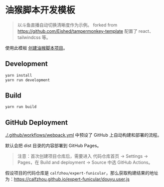 # 油猴脚本开发模板

> 以斗鱼直播自动切换清晰度作为示例。
> forked from <https://github.com/Eished/tampermonkey-template>
> 配置了 react、tailwindcss 等。

使用此模板 [创建油猴脚本项目](https://github.com/calfzhou/tampermonkey-template/generate)。

## Development

```bash
yarn install
yarn run development
```

## Build

```bash
yarn run build
```

## GitHub Deployment

[./.github/workflows/webpack.yml](./.github/workflows/webpack.yml) 中预设了 GitHub 上自动构建和部署的流程。

默认会把 dist 目录的内容部署到 GitHub Pages。

> 注意：首次创建项目仓库后，需要进入 代码仓库首页 -> Settings -> Pages，在 Build and deployment -> Source 中选 GitHub Actions。

假设项目的代码仓库是 `calfzhou/expert-funicular`，那么获取构建结果的地址为：<https://calfzhou.github.io/expert-funicular/douyu.user.js>
